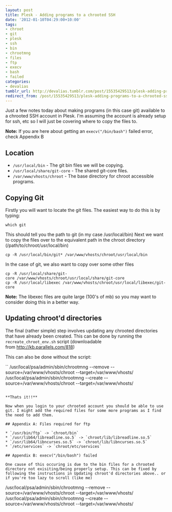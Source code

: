```yaml
---
layout: post
title: Plesk - Adding programs to a chrooted SSH
date: '2012-01-10T04:29:00+10:00'
tags:
- chroot
- git
- plesk
- ssh
- bin
- chrootmng
- files
- ftp
- execv
- bash
- failed
categories:
- devalias
tumblr_url: http://devalias.tumblr.com/post/15535429513/plesk-adding-programs-to-a-chrooted-ssh
redirect_from: /post/15535429513/plesk-adding-programs-to-a-chrooted-ssh
---
```

Just a few notes today about making programs (in this case git) available to a chrooted SSH account in Plesk. I'm assuming the account is already setup for ssh, etc so I will just be covering where to copy the files to.

**Note:** If you are here about getting an `execv("/bin/bash")` failed error, check Appendix B

## Location

* `/usr/local/bin` - The git bin files we will be copying.
* `/usr/local/share/git-core` - The shared git-core files.
* `/var/www/vhosts/chroot` - The base directory for chroot accessible programs.

## Copying Git

Firstly you will want to locate the git files. The easiest way to do this is by typing:

```
which git
```

This should tell you the path to git (in my case /usr/local/bin) Next we want to copy the files over to the equivalent path in the chroot directory (/path/to/chroot/usr/local/bin)

```
cp -R /usr/local/bin/git* /var/www/vhosts/chroot/usr/local/bin
```

In the case of git, we also want to copy over some other files

```
cp -R /usr/local/share/git-core /var/www/vhosts/chroot/usr/local/share/git-core
cp -R /usr/local/libexec /var/www/vhosts/chroot/usr/local/libexec/git-core
```

**Note:** The libexec files are quite large (100's of mb) so you may want to consider doing this in a better way.

## Updating chroot'd directories

The final (rather simple) step involves updating any chrooted directories that have already been created. This can be done by running the `recreate_chroot_env.sh` script (downloadable from http://kb.parallels.com/818)

This can also be done without the script:

``
/usr/local/psa/admin/sbin/chrootmng --remove --source=/var/www/vhosts/chroot --target=/var/www/vhosts/<domain name>
/usr/local/psa/admin/sbin/chrootmng --create --source=/var/www/vhosts/chroot --target=/var/www/vhosts/<domain name>
```

**Thats it!!**

Now when you login to your chrooted account you should be able to use git. I might add the required files for some more programs as I find the need to add them.

## Appendix A: Files required for ftp

* `/usr/bin/ftp` -> `chroot/bin`
* `/usr/lib64/libreadline.so.5` -> `chroot/lib/libreadline.so.5`
* `/usr/lib64/libncurses.so.5` -> `chroot/lib/libncurses.so.5`
* `/etc/services` -> `chroot/etc/services`

## Appendix B: execv("/bin/bash") failed

One cause of this occuring is due to the bin files for a chrooted directory not exisiting/being properly setup. This can be fixed by following the instructions in Updating chroot'd directories above.. or if you're too lazy to scroll (like me)

```
/usr/local/psa/admin/sbin/chrootmng --remove --source=/var/www/vhosts/chroot --target=/var/www/vhosts/<domain name>
/usr/local/psa/admin/sbin/chrootmng --create --source=/var/www/vhosts/chroot --target=/var/www/vhosts/<domain name>
```